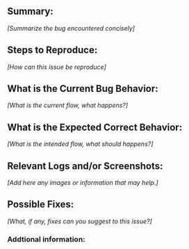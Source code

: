 ## Summary:
_[Summarize the bug encountered concisely]_

## Steps to Reproduce:
_[How can this issue be reproduce]_

## What is the Current Bug Behavior:
_[What is the current flow, what happens?]_

## What is the Expected Correct Behavior:
_[What is the intended flow, what should happens?]_

## Relevant Logs and/or Screenshots:
_[Add here any images or information that may help.]_

## Possible Fixes:
_[What, if any, fixes can you suggest to this issue?]_

### Addtional information:
